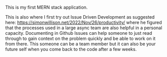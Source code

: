 This is my first MERN stack application.

This is also where I first try out Issue Driven Development as suggested here: https://simonwillison.net/2022/Nov/26/productivity/ where he figured that the processes used in a large async team are also helpful in a personal capacity. Documenting in Github Issues can help someone to just read through to gain context on the problem quickly and be able to work on it from there. This someone can be a team member but it can also be your future self when you come back to the code after a few weeks.